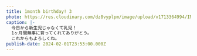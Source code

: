 ```yaml
---
title: 1month birthday! 3
photo: https://res.cloudinary.com/dz8vyplpm/image/upload/v1713364994/IMG_8692_gc3jgh.jpg
caption: |-
  今日から新生児じゃなくて乳児！
  1ヶ月間無事に育ってくれてありがとう。
  これからもよろしくね。
publish-date: 2024-02-01T23:53:00.000Z
---
```

